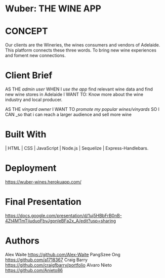 
# Wuber: THE WINE APP 
# CONCEPT 
Our clients are the Wineries, the wines consumers and vendors of Adelaide. This platform connects these three words. To bring new wine experiences and foment new connections.


# Client Brief

AS THE _admin user_
WHEN I _use the app_ find relevant wine data and find new wine stores in Adelaide 
I WANT TO: Know more about the wine industry and local producer.

AS THE _vinyard owner_
I WANT TO _promote my popular wines/vinyards_
SO I CAN _so that i can reach a larger audience and sell more wine


# Built With
| HTML | CSS | JavaScript | Node.js | Sequelize | Express-Handlebars. 

# Deployment
https://wuber-wines.herokuapp.com/ 

# Final Presentation
https://docs.google.com/presentation/d/1uj5HBbFrB0nB-4Zt4MTmTjiuduoFbvJgpnleBFa2x_A/edit?usp=sharing

# Authors
Alex Waite https://github.com/Alex-Waite
PangSzee Ong https://github.com/a1718367
Craig Barry https://github.com/craigfbarry/portfolio
Alvaro Nieto https://github.com/Anieto86
